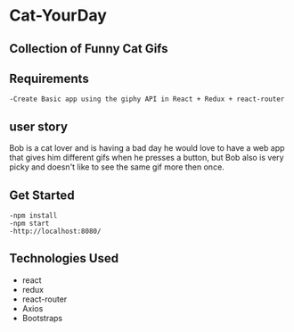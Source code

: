 # Cat-YourDay


## Collection of Funny Cat Gifs
## Requirements
	-Create Basic app using the giphy API in React + Redux + react-router
 
## user story

Bob is a cat lover and is having a bad day he would love to have a web app that gives him different gifs when he presses a button, but Bob also is very picky and doesn't like to see the same gif more then once.

## Get Started
	-npm install
	-npm start
	-http://localhost:8080/


 ## Technologies Used
 - react
 - redux
 - react-router
 - Axios
 - Bootstraps
